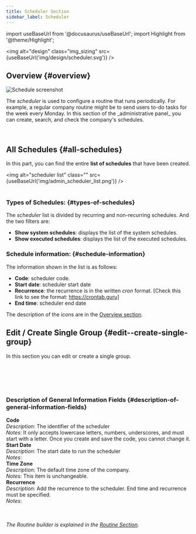 ```yaml
---
title: Scheduler Section
sidebar_label: Scheduler
---
```

import useBaseUrl from '@docusaurus/useBaseUrl';
import Highlight from '@theme/Highlight';


<img alt="design" class="img_sizing" src={useBaseUrl('img/design/scheduler.svg')} />

## Overview {#overview}

<div class="container">
  <div class="row">
    <div class="col col--8">
    <img alt="Schedule screenshot" class="img_sizing" src={useBaseUrl('img/admin_scheduler_01.png')} align=""/>
    </div>
    <div class="col col--4">
      <p>The <em>scheduler</em> is used to configure a routine that runs periodically. For example, a regular company routine might be to send users to-do tasks for the week every Monday.
      In this section of the _administrative panel_ you can create, search, and check the company's schedules.
      </p>
    </div>
  </div>
</div>



<br />



## All Schedules {#all-schedules}
In this part, you can find the entire **list of schedules** that have been created.

<img alt="scheduler list" class="" src={useBaseUrl('img/admin_scheduler_list.png')} />
<br/><br/>

### Types of Schedules: {#types-of-schedules}
The _scheduler_ list is divided by recurring and non-recurring schedules. And the two filters are:
- **Show system schedules**: displays the list of the system schedules.
- **Show executed schedules**: displays the list of the executed schedules.

### Schedule information: {#schedule-information}
The information shown in the list is as follows:
- **Code**: scheduler code.
- **Start date**: scheduler start date
- **Recurrence**: the recurrence is in the written _cron_ format. [Check this link to see the format: https://crontab.guru]
- **End time**: scheduler end date

The description of the icons are in the [Overview section](/docs/documentation/admin/admin_overview).

## Edit / Create Single Group {#edit--create-single-group}
In this section you can edit or create a single group.

<br />
<img alt="" src={useBaseUrl('img/admin_scheduler_create.png')} />

<br/><br/>

<!-- The descriptions of the **general information fields** are as follows
| Field | Description | Notes |
| ---- | ----------- | ----- |
| Code | The identifier of the scheduler | It only accepts lowercase letters, numbers, underscores, and must start with a letter. Once you create and save the code, you cannot change it.|
| Start Date | The start date to run the scheduler |  |
| Time zone | The default time zone of the company.  | It isn't changeable. |
| Recurrence | Add the recurrence to the scheduler. End time and recurrence must be specified | -->

### Description of General Information Fields {#description-of-general-information-fields}

<div class="container">
  <div class="row table-row-1">
    <div class="col col--4"><strong>Code</strong></div>
    <div class="col col--4"><em>Description</em>: The identifier of the scheduler </div>
    <div class="col col--4"><em>Notes</em>: It only accepts lowercase letters, numbers, underscores, and must start with a letter. Once you create and save the code, you cannot change it.</div>
  </div>
    <div class="row table-row-2">
    <div class="col col--4"><strong>Start Date</strong></div>
    <div class="col col--4"><em>Description</em>: The start date to run the scheduler</div>
    <div class="col col--4"><em>Notes</em>:</div>
  </div>
    <div class="row table-row-1">
    <div class="col col--4"><strong>Time Zone</strong></div>
    <div class="col col--4"><em>Description</em>: The default time zone of the company.</div>
    <div class="col col--4"><em>Notes</em>: This item is unchangeable.</div>
  </div>
    <div class="row table-row-2">
    <div class="col col--4"><strong>Recurrence</strong></div>
    <div class="col col--4"><em>Description</em>: Add the recurrence to the scheduler. End time and recurrence must be specified.</div>
    <div class="col col--4"><em>Notes</em>:</div>
  </div>
</div>

<!-- + **Code**
  + _Description_: The identifier of the scheduler 
  + _Notes_: It only accepts lowercase letters, numbers, underscores, and must start with a letter. Once you create and save the code, you cannot change it.

+ **Start Date**
  + _Description_: The start date to run the scheduler
  + _Notes_:

+ **Time Zone**
  + _Description_: The default time zone of the company.
  + _Notes_: This item is unchangeable.

+ **Recurrence**
  + _Description_: Add the recurrence to the scheduler. End time and recurrence must be specified.
  + _Notes_: -->

<br>
</br>

_The Routine builder is explained in the [Routine Section](/docs/documentation/automation/admin_routine)._

